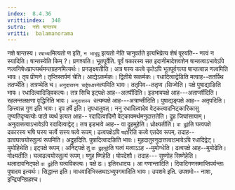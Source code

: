 ```yaml
---
index:  8.4.36
vrittiindex:  348
sutra:  नशेः षान्तस्य
vritti:  balamanorama 
---
```


नशे षान्तस्य। `रषाभ्या`मित्यतो ण इति, `न भाभूपू` इत्यतो नेति चानुवर्तते इत्यभिप्रेत्य शेषं पूरयति-- णत्वं न स्यादिति। षान्तस्येति किम् ?। प्रणश्यति। भूतपूर्वेति. पूर्वं षकारस्य सत इदानीमादेशवशेन षान्तत्वाऽभावेऽपि णत्वनिषेधप्राप्त्यर्थमन्तग्रहणमित्यर्थः। प्रनङ्क्ष्यतीति। अत्र षस्य कत्वे कृतेऽपि भूतपूर्वगत्या षान्तत्वान्न णत्वमिति भावः। तृप प्रीणने। तृप्तिस्तर्पणं चेति। आद्येऽकर्मकः। द्वितीये सकर्मकः। रधादित्वाद्वेडिति मत्वाह--ततर्पिथ ततर्प्थेति। तत्रप्थेति च। `अनुदात्तस्य चर्दुपधास्ये`त्यमिति भावः। ततृपिव--ततृप्व।सिज्वेति। पक्षे पुषाद्याङिति भावः। रधादित्वादिड्विकल्पः। तत्र सिचि इट्पक्षे आह--अतर्पीदिति। इडभावपक्षे आह---अतार्प्सीदिति। रहलन्तलक्षणा वृद्धिरिति भावः। `अनुदात्तस्य चे`त्यम्पक्षे आह---अत्राप्सीदिति। पुषाद्यङ्पक्षे आह-- अतृपदिति। ङित्त्वान्न गुण इति भावः। दृप हर्षे इति। तृपधातुवत्। ननु रधादित्वादेव वेट्कत्वादनिट्कारिकासु तृप्यतिदृप्यत्योः पाठो व्यर्थ इत्यत आह-- रदादित्वादिमौ वेट्कावमर्थमनुदात्ततेति। द्रुह जिघांसायाम्। अनुदात्तत्वाऽभावेऽपि रदादित्वाद्वेट्। तत्र इडभावे आह-- वा द्रुहमुहेति। ध्रोक्ष्यतीति। `वा द्रुहे`ति घत्वपक्षे दकारस्य भषि घस्य चर्त्वे सस्य षत्वे रूपम्। ढत्वपक्षेऽपि `षढो`रिति कत्वे एतदेव रूपम्. तदाह--ढत्वघत्वयोस्तुल्यं रूपमिति। अद्रुहदिति. पुषादित्वादङिति भावः। मुहदातुरनुदात्तत्वाऽभावेऽपि रधादिद्वेट्।मुमोहिथेति। इट्पक्षे रूपम्। अनिट्पक्षे तु `वा द्रुहमुहे`ति घत्वं मत्वाऽऽह --मुमोग्धेति। ढत्वपक्षे आह--मुमोढेति। मोक्ष्यतीति। घत्वढत्वयोस्तुल्यं रूपम्। ष्णुह ष्णिहेति। षोपदेशौ। तदाह--- सुष्णोह सिष्णेहेति। थलादावनिट्पक्षे `वा द्रुहे`ति घत्वविकल्पः। पक्षे ढः। इतिरधादयः। आ गणान्तादिति। दिवादिगणसमाप्तिपर्यन्ताः पुषादय इत्यर्थः। सिद्धान्त इति। माधवादिभिस्तथाऽभ्युपगमादिति भावः। उपशमे इति. उपशमो-- नाशः, इन्द्रियनिग्रहश्च।

